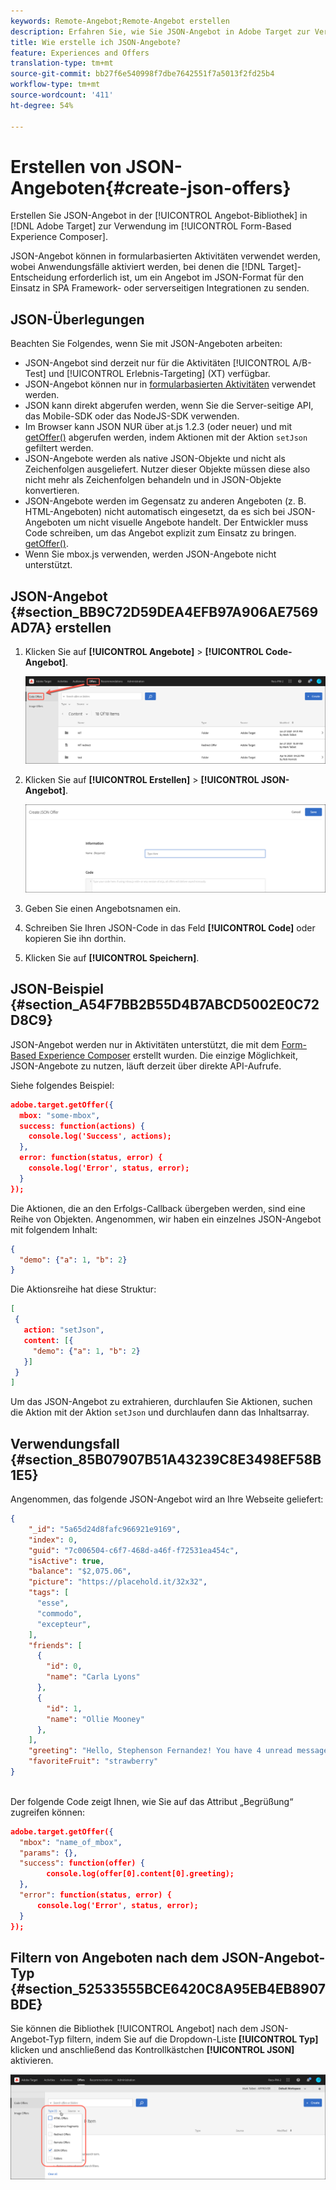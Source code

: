 ```yaml
---
keywords: Remote-Angebot;Remote-Angebot erstellen
description: Erfahren Sie, wie Sie JSON-Angebot in Adobe Target zur Verwendung im Form-Based Experience Composer erstellen. JSON-Angebot sind für SPA Frameworks oder serverseitige Integrationen nützlich.
title: Wie erstelle ich JSON-Angebote?
feature: Experiences and Offers
translation-type: tm+mt
source-git-commit: bb27f6e540998f7dbe7642551f7a5013f2fd25b4
workflow-type: tm+mt
source-wordcount: '411'
ht-degree: 54%

---
```



# Erstellen von JSON-Angeboten{#create-json-offers}

Erstellen Sie JSON-Angebot in der [!UICONTROL Angebot-Bibliothek] in [!DNL Adobe Target] zur Verwendung im [!UICONTROL Form-Based Experience Composer].

JSON-Angebot können in formularbasierten Aktivitäten verwendet werden, wobei Anwendungsfälle aktiviert werden, bei denen die [!DNL Target]-Entscheidung erforderlich ist, um ein Angebot im JSON-Format für den Einsatz in SPA Framework- oder serverseitigen Integrationen zu senden.

## JSON-Überlegungen

Beachten Sie Folgendes, wenn Sie mit JSON-Angeboten arbeiten:

* JSON-Angebot sind derzeit nur für die Aktivitäten [!UICONTROL A/B-Test] und [!UICONTROL Erlebnis-Targeting] (XT) verfügbar.
* JSON-Angebot können nur in [formularbasierten Aktivitäten](/help/c-experiences/form-experience-composer.md) verwendet werden.
* JSON kann direkt abgerufen werden, wenn Sie die Server-seitige API, das Mobile-SDK oder das NodeJS-SDK verwenden.
* Im Browser kann JSON NUR über at.js 1.2.3 (oder neuer) und mit  [getOffer()](/help/c-implementing-target/c-implementing-target-for-client-side-web/adobe-target-getoffer.md) abgerufen werden, indem Aktionen mit der Aktion `setJson` gefiltert werden.
* JSON-Angebote werden als native JSON-Objekte und nicht als Zeichenfolgen ausgeliefert. Nutzer dieser Objekte müssen diese also nicht mehr als Zeichenfolgen behandeln und in JSON-Objekte konvertieren.
* JSON-Angebote werden im Gegensatz zu anderen Angeboten (z. B. HTML-Angeboten) nicht automatisch eingesetzt, da es sich bei JSON-Angeboten um nicht visuelle Angebote handelt. Der Entwickler muss Code schreiben, um das Angebot explizit zum Einsatz zu bringen.  [getOffer()](/help/c-implementing-target/c-implementing-target-for-client-side-web/adobe-target-getoffer.md).
* Wenn Sie mbox.js verwenden, werden JSON-Angebote nicht unterstützt.

## JSON-Angebot {#section_BB9C72D59DEA4EFB97A906AE7569AD7A} erstellen

1. Klicken Sie auf **[!UICONTROL Angebote]** > **[!UICONTROL Code-Angebot]**.

   ![Angebote > Registerkarte &quot;Code-Angebot&quot;](/help/c-experiences/c-manage-content/assets/code-offers-tab.png)

1. Klicken Sie auf **[!UICONTROL Erstellen]** > **[!UICONTROL JSON-Angebot]**.

   ![](assets/offer-json.png)

1. Geben Sie einen Angebotsnamen ein.
1. Schreiben Sie Ihren JSON-Code in das Feld **[!UICONTROL Code]** oder kopieren Sie ihn dorthin.
1. Klicken Sie auf **[!UICONTROL Speichern]**.

## JSON-Beispiel {#section_A54F7BB2B55D4B7ABCD5002E0C72D8C9}

JSON-Angebot werden nur in Aktivitäten unterstützt, die mit dem [Form-Based Experience Composer](/help/c-experiences/form-experience-composer.md) erstellt wurden. Die einzige Möglichkeit, JSON-Angebote zu nutzen, läuft derzeit über direkte API-Aufrufe.

Siehe folgendes Beispiel:

```json
adobe.target.getOffer({ 
  mbox: "some-mbox", 
  success: function(actions) { 
    console.log('Success', actions); 
  }, 
  error: function(status, error) { 
    console.log('Error', status, error); 
  } 
});
```

Die Aktionen, die an den Erfolgs-Callback übergeben werden, sind eine Reihe von Objekten. Angenommen, wir haben ein einzelnes JSON-Angebot mit folgendem Inhalt:

```json
{ 
  "demo": {"a": 1, "b": 2} 
}
```

Die Aktionsreihe hat diese Struktur:

```json
[ 
 { 
   action: "setJson", 
   content: [{ 
     "demo": {"a": 1, "b": 2} 
   }] 
 }  
]
```

Um das JSON-Angebot zu extrahieren, durchlaufen Sie Aktionen, suchen die Aktion mit der Aktion `setJson` und durchlaufen dann das Inhaltsarray.

## Verwendungsfall {#section_85B07907B51A43239C8E3498EF58B1E5}

Angenommen, das folgende JSON-Angebot wird an Ihre Webseite geliefert:

```json
{ 
    "_id": "5a65d24d8fafc966921e9169", 
    "index": 0, 
    "guid": "7c006504-c6f7-468d-a46f-f72531ea454c", 
    "isActive": true, 
    "balance": "$2,075.06", 
    "picture": "https://placehold.it/32x32", 
    "tags": [ 
      "esse", 
      "commodo", 
      "excepteur", 
    ], 
    "friends": [ 
      { 
        "id": 0, 
        "name": "Carla Lyons" 
      }, 
      { 
        "id": 1, 
        "name": "Ollie Mooney" 
      }, 
    ], 
    "greeting": "Hello, Stephenson Fernandez! You have 4 unread messages.", 
    "favoriteFruit": "strawberry" 
} 
  
```

Der folgende Code zeigt Ihnen, wie Sie auf das Attribut „Begrüßung“ zugreifen können:

```json
adobe.target.getOffer({   
  "mbox": "name_of_mbox", 
  "params": {}, 
  "success": function(offer) {           
        console.log(offer[0].content[0].greeting); 
  },   
  "error": function(status, error) {           
      console.log('Error', status, error); 
  } 
});
```

## Filtern von Angeboten nach dem JSON-Angebot-Typ {#section_52533555BCE6420C8A95EB4EB8907BDE}

Sie können die Bibliothek [!UICONTROL Angebot] nach dem JSON-Angebot-Typ filtern, indem Sie auf die Dropdown-Liste **[!UICONTROL Typ]** klicken und anschließend das Kontrollkästchen **[!UICONTROL JSON]** aktivieren.

![](assets/offer-json-filter.png)

